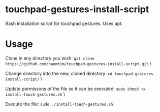 # touchpad-gestures-install-script
Bash installation script for touchpad gestures. Uses apt.

# Usage

Clone in any directory you wish: 
`git clone https://github.com/haemtim/touchpad-gestures-install-script.git` \ 

Change directory into the new, cloned directory: 
`cd touchpad-gestures-install-script/` \ 

Update permissons of the file so it can be executed: 
`sudo chmod +x install-touch-gestures.sh` \ 

Execute the file: 
`sudo ./install-touch-gestures.sh`
